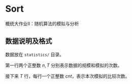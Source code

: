 # Sort

概统大作业II：随机算法的模拟与分析

## 数据说明及格式

数据放在 `statistics/` 目录。

第一行两个正整数 $n, T$ 分别表示数据的规模和模拟的次数。

接下来 $T$ 行，每行一个正整数 $cnt$，表示本次模拟的比较次数。